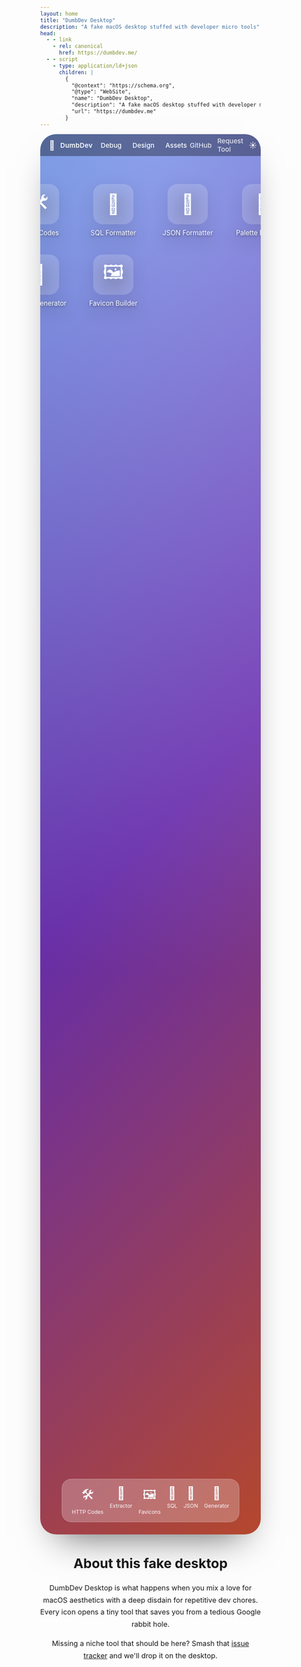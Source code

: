 ```yaml
---
layout: home
title: "DumbDev Desktop"
description: "A fake macOS desktop stuffed with developer micro tools"
head:
  - - link
    - rel: canonical
      href: https://dumbdev.me/
  - - script
    - type: application/ld+json
      children: |
        {
          "@context": "https://schema.org",
          "@type": "WebSite",
          "name": "DumbDev Desktop",
          "description": "A fake macOS desktop stuffed with developer micro tools",
          "url": "https://dumbdev.me"
        }
---
```


<div class="mac-viewport">
  <div class="menu-bar" role="menubar">
    <div class="menu-left">
      <span class="menu-logo" aria-hidden="true"></span>
      <span class="menu-title">DumbDev</span>
      <div class="menu-dropdown">
        <button class="menu-button" type="button" aria-haspopup="true">Debug</button>
        <div class="menu-panel" role="menu">
          <a role="menuitem" href="/http-codes/">HTTP Codes Explainer</a>
          <a role="menuitem" href="/sql-formatter/">SQL Formatter</a>
          <a role="menuitem" href="/json-formatter/">JSON Formatter</a>
        </div>
      </div>
      <div class="menu-dropdown">
        <button class="menu-button" type="button" aria-haspopup="true">Design</button>
        <div class="menu-panel" role="menu">
          <a role="menuitem" href="/color-palette-extractor/">Color Palette Extractor</a>
          <a role="menuitem" href="/color-palette-generator/">Color Palette Generator</a>
        </div>
      </div>
      <div class="menu-dropdown">
        <button class="menu-button" type="button" aria-haspopup="true">Assets</button>
        <div class="menu-panel" role="menu">
          <a role="menuitem" href="/favicon-builder/">Favicon Builder</a>
        </div>
      </div>
    </div>
    <div class="menu-right">
      <a class="menu-link" href="https://github.com/shadowlanes/dumbdev" target="_blank" rel="noopener">GitHub</a>
      <a class="menu-link" href="https://github.com/shadowlanes/dumbdev/issues" target="_blank" rel="noopener">Request Tool</a>
      <span class="menu-clock" aria-hidden="true">☀︎</span>
    </div>
  </div>

  <div class="desktop" role="navigation" aria-label="Desktop shortcuts">
    <div class="desktop-icons">
      <a class="desktop-icon" href="/http-codes/">
        <span class="icon-emoji" aria-hidden="true">🛠️</span>
        <span class="icon-label">HTTP Codes</span>
      </a>
      <a class="desktop-icon" href="/sql-formatter/">
        <span class="icon-emoji" aria-hidden="true">📄</span>
        <span class="icon-label">SQL Formatter</span>
      </a>
      <a class="desktop-icon" href="/json-formatter/">
        <span class="icon-emoji" aria-hidden="true">🔣</span>
        <span class="icon-label">JSON Formatter</span>
      </a>
      <a class="desktop-icon" href="/color-palette-extractor/">
        <span class="icon-emoji" aria-hidden="true">🎨</span>
        <span class="icon-label">Palette Extractor</span>
      </a>
      <a class="desktop-icon" href="/color-palette-generator/">
        <span class="icon-emoji" aria-hidden="true">🌈</span>
        <span class="icon-label">Palette Generator</span>
      </a>
      <a class="desktop-icon" href="/favicon-builder/">
        <span class="icon-emoji" aria-hidden="true">🖼️</span>
        <span class="icon-label">Favicon Builder</span>
      </a>
    </div>
  </div>

  <div class="dock" role="navigation" aria-label="Dock shortcuts">
    <div class="dock-glass">
      <a class="dock-icon" href="/http-codes/">
        <span aria-hidden="true">🛠️</span>
        <span>HTTP Codes</span>
      </a>
      <a class="dock-icon" href="/color-palette-extractor/">
        <span aria-hidden="true">🎨</span>
        <span>Extractor</span>
      </a>
      <a class="dock-icon" href="/favicon-builder/">
        <span aria-hidden="true">🖼️</span>
        <span>Favicons</span>
      </a>
      <a class="dock-icon" href="/sql-formatter/">
        <span aria-hidden="true">📄</span>
        <span>SQL</span>
      </a>
      <a class="dock-icon" href="/json-formatter/">
        <span aria-hidden="true">🔣</span>
        <span>JSON</span>
      </a>
      <a class="dock-icon" href="/color-palette-generator/">
        <span aria-hidden="true">🌈</span>
        <span>Generator</span>
      </a>
    </div>
  </div>
</div>

<section class="desktop-notes" id="about">
  <h2>About this fake desktop</h2>
  <p>
    DumbDev Desktop is what happens when you mix a love for macOS aesthetics with a deep disdain for repetitive dev chores.
    Every icon opens a tiny tool that saves you from a tedious Google rabbit hole.
  </p>
  <p>
    Missing a niche tool that should be here? Smash that <a href="https://github.com/shadowlanes/dumbdev/issues">issue tracker</a> and we'll drop it on the desktop.
  </p>
</section>

<style scoped>
.mac-viewport {
  position: relative;
  min-height: 80vh;
  border-radius: 36px;
  overflow: hidden;
  box-shadow: 0 40px 80px -40px rgba(0, 0, 0, 0.65);
  background: radial-gradient(circle at top, rgba(255,255,255,0.35) 0%, rgba(0,0,0,0.2) 60%),
              linear-gradient(135deg, hsl(221 73% 58%), hsl(268 62% 52%), hsl(12 74% 55%));
  backdrop-filter: blur(10px);
  color: #f8fbff;
}

.menu-bar {
  display: flex;
  justify-content: space-between;
  align-items: center;
  padding: 0.4rem 1.25rem;
  background: rgba(20, 24, 34, 0.4);
  backdrop-filter: blur(25px);
  font-size: 0.95rem;
}

.menu-left {
  display: flex;
  align-items: center;
  gap: 0.75rem;
}

.menu-logo {
  font-size: 1.3rem;
}

.menu-title {
  font-weight: 600;
  letter-spacing: 0.02em;
}

.menu-dropdown {
  position: relative;
}

.menu-button {
  display: inline-flex;
  align-items: center;
  gap: 0.25rem;
  font: inherit;
  font-weight: 500;
  padding: 0.2rem 0.4rem;
  border-radius: 6px;
  border: none;
  background: transparent;
  color: inherit;
  cursor: pointer;
  transition: background 0.15s ease, color 0.15s ease;
}

.menu-button:focus-visible {
  outline: 2px solid rgba(255, 255, 255, 0.65);
  outline-offset: 2px;
}

.menu-dropdown:hover .menu-button,
.menu-dropdown:focus-within .menu-button {
  background: rgba(255, 255, 255, 0.2);
}

.menu-panel {
  position: absolute;
  top: 1.8rem;
  left: 0;
  display: flex;
  flex-direction: column;
  min-width: 190px;
  padding: 0.4rem 0;
  border-radius: 12px;
  border: 1px solid rgba(255, 255, 255, 0.12);
  background: rgba(16, 20, 30, 0.85);
  box-shadow: 0 18px 28px -18px rgba(0, 0, 0, 0.6);
  opacity: 0;
  transform: translateY(6px);
  pointer-events: none;
  transition: opacity 0.15s ease, transform 0.15s ease;
  z-index: 10;
}

.menu-dropdown:hover .menu-panel,
.menu-dropdown:focus-within .menu-panel {
  opacity: 1;
  transform: translateY(0);
  pointer-events: auto;
}

.menu-panel a {
  padding: 0.45rem 1rem;
  color: inherit;
  text-decoration: none;
  transition: background 0.12s ease;
}

.menu-panel a:hover {
  background: rgba(255, 255, 255, 0.15);
}

.menu-right {
  display: flex;
  align-items: center;
  gap: 0.8rem;
  font-weight: 500;
}

.menu-link {
  color: inherit;
  text-decoration: none;
  opacity: 0.85;
  transition: opacity 0.12s ease;
}

.menu-link:hover {
  opacity: 1;
}

.menu-clock {
  font-size: 1.1rem;
}

.desktop {
  display: flex;
  justify-content: center;
  align-items: center;
  padding: 4rem 2rem 6rem;
}

.desktop-icons {
  display: grid;
  grid-template-columns: repeat(auto-fit, minmax(130px, 1fr));
  gap: 2.5rem;
  max-width: 640px;
}

.desktop-icon {
  display: flex;
  flex-direction: column;
  align-items: center;
  gap: 0.6rem;
  text-decoration: none;
  color: inherit;
  filter: drop-shadow(0 10px 18px rgba(0,0,0,0.45));
}

.desktop-icon:hover .icon-emoji {
  transform: translateY(-4px) scale(1.04);
}

.icon-emoji {
  display: grid;
  place-items: center;
  width: 92px;
  height: 92px;
  font-size: 2.8rem;
  border-radius: 22px;
  background: rgba(255, 255, 255, 0.18);
  backdrop-filter: blur(14px);
  transition: transform 0.18s ease;
}

.icon-label {
  font-size: 0.95rem;
  text-align: center;
  text-shadow: 0 2px 6px rgba(0,0,0,0.5);
}

.dock {
  position: absolute;
  bottom: 1.75rem;
  width: 100%;
  display: flex;
  justify-content: center;
  pointer-events: none;
}

.dock-glass {
  display: flex;
  gap: 0.9rem;
  padding: 0.9rem 1.4rem;
  border-radius: 22px;
  background: rgba(255, 255, 255, 0.25);
  backdrop-filter: blur(28px);
  border: 1px solid rgba(255, 255, 255, 0.22);
  pointer-events: auto;
}

.dock-icon {
  display: flex;
  flex-direction: column;
  align-items: center;
  gap: 0.25rem;
  font-size: 1.8rem;
  text-decoration: none;
  color: inherit;
}

.dock-icon span:last-child {
  font-size: 0.75rem;
}

.dock-icon:hover {
  transform: translateY(-6px) scale(1.05);
}

.desktop-notes {
  margin: 3rem auto 0;
  max-width: 720px;
  text-align: center;
}

.desktop-notes h2 {
  font-size: 1.9rem;
}

.desktop-notes p {
  font-size: 1.02rem;
  line-height: 1.7;
}

.desktop-notes a {
  color: var(--vp-c-brand-1);
}

@media (max-width: 768px) {
  .mac-viewport {
    border-radius: 24px;
  }

  .menu-bar {
    flex-direction: column;
    gap: 0.6rem;
    align-items: flex-start;
  }

  .desktop {
    padding: 3rem 1.5rem 6rem;
  }

  .desktop-icons {
    grid-template-columns: repeat(auto-fit, minmax(120px, 1fr));
    gap: 2rem;
  }

  .dock {
    bottom: 1.2rem;
  }

  .dock-glass {
    gap: 0.6rem;
    padding: 0.8rem 1rem;
  }
}
</style>


